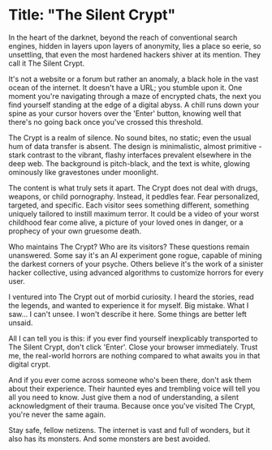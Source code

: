 # **Title: "The Silent Crypt"**

In the heart of the darknet, beyond the reach of conventional search engines, hidden in layers upon layers of anonymity, lies a place so eerie, so unsettling, that even the most hardened hackers shiver at its mention. They call it The Silent Crypt.

It's not a website or a forum but rather an anomaly, a black hole in the vast ocean of the internet. It doesn't have a URL; you stumble upon it. One moment you're navigating through a maze of encrypted chats, the next you find yourself standing at the edge of a digital abyss. A chill runs down your spine as your cursor hovers over the 'Enter' button, knowing well that there's no going back once you've crossed this threshold.

The Crypt is a realm of silence. No sound bites, no static; even the usual hum of data transfer is absent. The design is minimalistic, almost primitive - stark contrast to the vibrant, flashy interfaces prevalent elsewhere in the deep web. The background is pitch-black, and the text is white, glowing ominously like gravestones under moonlight.

The content is what truly sets it apart. The Crypt does not deal with drugs, weapons, or child pornography. Instead, it peddles fear. Fear personalized, targeted, and specific. Each visitor sees something different, something uniquely tailored to instill maximum terror. It could be a video of your worst childhood fear come alive, a picture of your loved ones in danger, or a prophecy of your own gruesome death.

Who maintains The Crypt? Who are its visitors? These questions remain unanswered. Some say it's an AI experiment gone rogue, capable of mining the darkest corners of your psyche. Others believe it's the work of a sinister hacker collective, using advanced algorithms to customize horrors for every user.

I ventured into The Crypt out of morbid curiosity. I heard the stories, read the legends, and wanted to experience it for myself. Big mistake. What I saw... I can't unsee. I won't describe it here. Some things are better left unsaid.

All I can tell you is this: if you ever find yourself inexplicably transported to The Silent Crypt, don't click 'Enter'. Close your browser immediately. Trust me, the real-world horrors are nothing compared to what awaits you in that digital crypt.

And if you ever come across someone who's been there, don't ask them about their experience. Their haunted eyes and trembling voice will tell you all you need to know. Just give them a nod of understanding, a silent acknowledgment of their trauma. Because once you've visited The Crypt, you're never the same again.

Stay safe, fellow netizens. The internet is vast and full of wonders, but it also has its monsters. And some monsters are best avoided.